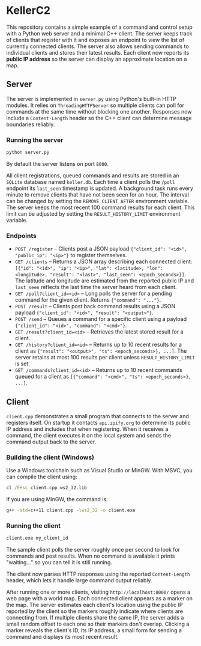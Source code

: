 # KellerC2

This repository contains a simple example of a command and control setup with a
Python web server and a minimal C++ client. The server keeps track of clients
that register with it and exposes an endpoint to view the list of currently
connected clients. The server also allows sending commands to individual
clients and stores their latest results.  Each client now reports its **public
IP address** so the server can display an approximate location on a map.

## Server

The server is implemented in `server.py` using Python's built-in HTTP
modules. It relies on `ThreadingHTTPServer` so multiple clients can poll
for commands at the same time without blocking one another.
Responses now include a `Content-Length` header so the C++ client can
determine message boundaries reliably.

### Running the server

```bash
python server.py
```

By default the server listens on port `8000`.

All client registrations, queued commands and results are stored in an
`SQLite` database named `keller.db`. Each time a client polls the `/poll`
endpoint its `last_seen` timestamp is updated. A background task runs every
minute to remove clients that have not been seen for an hour. The interval can
be changed by setting the `REMOVE_CLIENT_AFTER` environment variable.
The server keeps the most recent 100 command results for each client. This
limit can be adjusted by setting the `RESULT_HISTORY_LIMIT` environment
variable.

### Endpoints

- `POST /register` – Clients post a JSON payload
  `{"client_id": "<id>", "public_ip": "<ip>"}` to register themselves.
- `GET /clients` – Returns a JSON array describing each connected client:
  `[{"id": "<id>", "ip": "<ip>", "lat": <latitude>, "lon": <longitude>,
  "result": "<last>", "last_seen": <epoch_seconds>}]`. The latitude and
  longitude are estimated from the reported public IP and `last_seen` reflects
  the last time the server heard from each client.
- `GET /poll?client_id=<id>` – Long polls the server for a pending command for
  the given client. Returns `{"command": "..."}`.
- `POST /result` – Clients post back command results using a JSON payload
  `{"client_id": "<id>", "result": "<output>"}`.
- `POST /send` – Queues a command for a specific client using a payload
  `{"client_id": "<id>", "command": "<cmd>"}`.
- `GET /result?client_id=<id>` – Retrieves the latest stored result for a
  client.
- `GET /history?client_id=<id>` – Returns up to 10 recent results for a client
  as `{"result": "<output>", "ts": <epoch_seconds>}, ...]`. The server retains
  at most 100 results per client unless `RESULT_HISTORY_LIMIT` is set.
- `GET /commands?client_id=<id>` – Returns up to 10 recent commands queued for a client as `[{"command": "<cmd>", "ts": <epoch_seconds>}, ...]`.

## Client

`client.cpp` demonstrates a small program that connects to the server and
registers itself. On startup it contacts `api.ipify.org` to determine its
public IP address and includes that when registering. When it receives a
command, the client executes it on the local system and sends the command output
back to the server.

### Building the client (Windows)

Use a Windows toolchain such as Visual Studio or MinGW. With MSVC, you can
compile the client using:

```cmd
cl /EHsc client.cpp ws2_32.lib
```

If you are using MinGW, the command is:

```bash
g++ -std=c++11 client.cpp -lws2_32 -o client.exe
```

### Running the client

```bash
client.exe my_client_id
```

The sample client polls the server roughly once per second to look for
commands and post results. When no command is available it prints
"waiting..." so you can tell it is still running.

The client now parses HTTP responses using the reported `Content-Length`
header, which lets it handle large command output reliably.

After running one or more clients, visiting `http://localhost:8000/` opens a
web page with a world map. Each connected client appears as a marker on the
map. The server estimates each client's location using the public IP reported
by the client so the markers roughly indicate where clients are connecting
from. If multiple clients share the same IP, the server adds a small random
offset to each one so their markers don't overlap. Clicking a marker reveals
the client's ID, its IP address, a small form for sending a command and
displays its most recent result.
